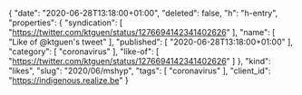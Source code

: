 {
  "date": "2020-06-28T13:18:00+01:00",
  "deleted": false,
  "h": "h-entry",
  "properties": {
    "syndication": [
      "https://twitter.com/ktguen/status/1276694142341402626"
    ],
    "name": [
      "Like of @ktguen's tweet"
    ],
    "published": [
      "2020-06-28T13:18:00+01:00"
    ],
    "category": [
      "coronavirus"
    ],
    "like-of": [
      "https://twitter.com/ktguen/status/1276694142341402626"
    ]
  },
  "kind": "likes",
  "slug": "2020/06/mshyp",
  "tags": [
    "coronavirus"
  ],
  "client_id": "https://indigenous.realize.be"
}
